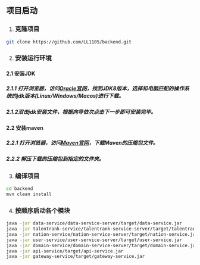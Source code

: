 ## 项目启动

1. ### 克隆项目
    

```Bash
git clone https://github.com/LL1105/backend.git
```

2. ### 安装运行环境
    

#### 2.1 安装JDK

##### 2.1.1 打开浏览器，访问[Oracle官网](https://www.oracle.com/jp/java/technologies/downloads/)，找到JDK8版本，选择和电脑匹配的操作系统的jdk版本(Linux/Windows/Macos)进行下载。

##### 2.1.2双击jdk安装文件，根据向导依次点击下一步即可安装完毕。

#### 2.2 安装maven

##### 2.2.1 打开浏览器，访问[Maven官网](https://maven.apache.org/download.cgi)，下载Maven的压缩包文件。

##### 2.2.2 解压下载的压缩包到指定的文件夹。

3. ### 编译项目
    

```Bash
cd backend
mvn clean install
```

4. ### 按顺序启动各个模块
    

```Bash
java -jar data-service/data-service-server/target/data-service.jar
java -jar talentrank-service/talentrank-service-server/target/talentrank-service.jar
java -jar nation-service/nation-service-server/target/nation-service.jar
java -jar user-service/user-service-server/target/user-service.jar
java -jar domain-service/domain-service-server/target/domain-service.jar
java -jar api-service/target/api-service.jar
java -jar gateway-service/target/gateway-service.jar
```
